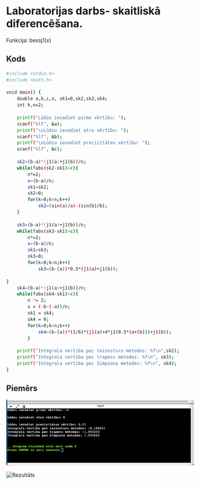 # Laboratorijas darbs- skaitliskā diferencēšana.

Funkcija: bessj1(x)

## Kods

```bash
#include <stdio.h>
#include <math.h>

void main() {
    double a,b,c,x, sk1=0,sk2,sk3,sk4;
    int k,n=2;
    
    printf("Lūdzu ievadiet pirmo vērtību: ");
    scanf("%lf", &a);
    printf("\nLūdzu ievadiet otro vērtību: ");
    scanf("%lf", &b);
    printf("\nLūdzu ievadiet precizitātes vērtību: ");
    scanf("%lf", &c);
    
    sk2=(b-a)*(j1(a)+j1(b))/n;
    while(fabs(sk2-sk1)>c){
        n*=2;
		x=(b-a)/n;
		sk1=sk2;
		sk2=0;
		for(k=0;k<n;k++)
			sk2=(sin(a)/a)-(sin(b)/b);
	}
	
    sk3=(b-a)*(j1(a)+j1(b))/n;
	while(fabs(sk3-sk1)>c){
		n*=2;
		x=(b-a)/n;
		sk1=sk3;
		sk3=0;
		for(k=0;k<n;k++)
		    sk3=(b-(a))*0.5*(j1(a)+j1(b));
	
}
    sk4=(b-a)*(j1(a)+j1(b))/n;
    while(fabs(sk4-sk1)>c){
        n *= 2;
        x = (-b-(-a))/n;
        sk1 = sk4;
        sk4 = 0;
        for(k=0;k<n;k++)
            sk4=(b-(a))*(1/6)*(j1(a)+4*j1(0.5*(a+(b)))+j1(b));
        }

    printf("Integrala vertiba pec taisnsturu metodes: %f\n",sk2);
    printf("Integrala vertiba pec trapecu metodes: %f\n", sk3);
    printf("Integrala vertiba pec Simpsona metodes: %f\n", sk4);
}
```
## Piemērs

![Console](https://github.com/Eredeivs1234/RTR105/blob/main/ld4_integral/console.png?raw=true)

![Rezultāts](https://github.com/Eredeivs1234/RTR105/blob/main/ld4_integral/rezulta%CC%84ts.png?raw=true)
